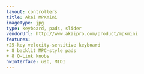 ```yaml
---
layout: controllers
title: Akai MPKmini
imageType: jpg
type: keyboard, pads, slider
vendorUrl: http://www.akaipro.com/product/mpkmini
features: 
+25-key velocity-sensitive keyboard
+ 8 backlit MPC-style pads 
+ 8 Q-Link knobs
hwInterface: usb, MIDI
---
```



